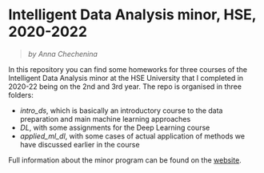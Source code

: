 # Intelligent Data Analysis minor, HSE, 2020-2022
> *by Anna Chechenina*

In this repository you can find some homeworks for three courses of the Intelligent Data Analysis minor at the HSE University that I completed in 2020-22 being on the 2nd and 3rd year.
The repo is organised in three folders:
* *intro_ds*, which is basically an introductory course to the data preparation and main machine learning approaches
* *DL*, with some assignments for the Deep Learning course
* *applied_ml_dl*, with some cases of actual application of methods we have discussed earlier in the course

Full information about the minor program can be found on the [website](http://wiki.cs.hse.ru/%D0%9A%D0%B0%D1%82%D0%B5%D0%B3%D0%BE%D1%80%D0%B8%D1%8F:%D0%9C%D0%B0%D0%B9%D0%BD%D0%BE%D1%80_%22%D0%98%D0%BD%D1%82%D0%B5%D0%BB%D0%BB%D0%B5%D0%BA%D1%82%D1%83%D0%B0%D0%BB%D1%8C%D0%BD%D1%8B%D0%B9_%D0%B0%D0%BD%D0%B0%D0%BB%D0%B8%D0%B7_%D0%B4%D0%B0%D0%BD%D0%BD%D1%8B%D1%85%22).

